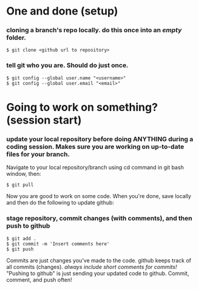 # One and done (setup)
### cloning a branch's repo locally. do this once into an *empty* folder.
```
$ git clone <github url to repository>
```
### tell git who you are. Should do just once.
```
$ git config --global user.name "<username>"
$ git config --global user.email "<email>"
```
# Going to work on something? (session start)
### update your local repository before doing ANYTHING during a coding session. Makes sure you are working on up-to-date files for your branch.
Navigate to your local repository/branch using cd command in git bash window, then:
```
$ git pull 
```
Now you are good to work on some code. When you're done, save locally and then do the following to update github:

### stage repository, commit changes (with comments), and then push to github
```
$ git add .
$ git commit -m 'Insert comments here'
$ git push 
```
Commits are just changes you've made to the code. github keeps track of all commits (changes). 
*always include short comments for commits!*
"Pushing to github" is just sending your updated code to github. Commit, comment, and push often! 

